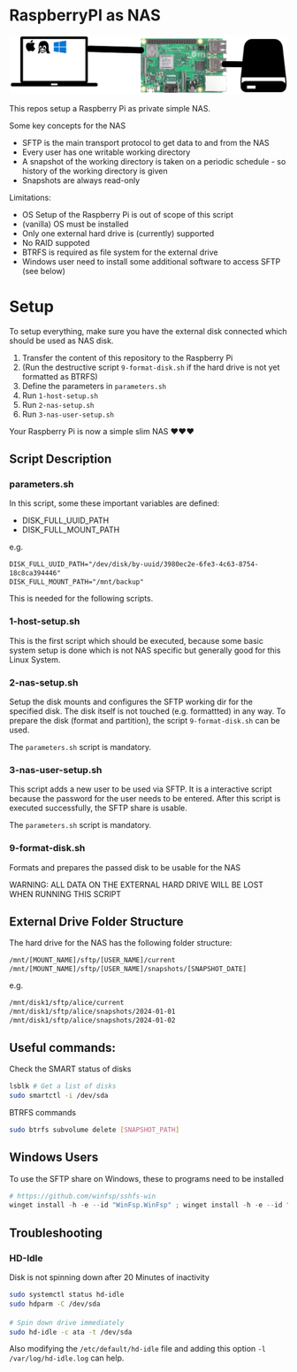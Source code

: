 # RaspberryPI as NAS

![raspberry pi nas](resources/overview.png "Raspberry PI NAS")

This repos setup a Raspberry Pi as private simple NAS.

Some key concepts for the NAS
* SFTP is the main transport protocol to get data to and from the NAS
* Every user has one writable working directory
* A snapshot of the working directory is taken on a periodic schedule - so history of the working directory is given
* Snapshots are always read-only


Limitations:
* OS Setup of the Raspberry Pi is out of scope of this script
* (vanilla) OS must be installed
* Only one external hard drive is (currently) supported
* No RAID suppoted
* BTRFS is required as file system for the external drive
* Windows user need to install some additional software to access SFTP (see below)


# Setup

To setup everything, make sure you have the external disk connected which should be used as NAS disk.

1. Transfer the content of this repository to the Raspberry Pi
1. (Run the destructive script `9-format-disk.sh` if the hard drive is not yet formatted as BTRFS)
1. Define the parameters in `parameters.sh`
1. Run `1-host-setup.sh`
1. Run `2-nas-setup.sh`
1. Run `3-nas-user-setup.sh`

Your Raspberry Pi is now a simple slim NAS ♥♥♥

## Script Description

### parameters.sh

In this script, some these important variables are defined:

* DISK_FULL_UUID_PATH
* DISK_FULL_MOUNT_PATH

e.g.

```
DISK_FULL_UUID_PATH="/dev/disk/by-uuid/3980ec2e-6fe3-4c63-8754-18c8ca394446"
DISK_FULL_MOUNT_PATH="/mnt/backup"
```

This is needed for the following scripts.

### 1-host-setup.sh

This is the first script which should be executed, because some basic system setup is done which is not NAS specific but generally good for this Linux System.


### 2-nas-setup.sh

Setup the disk mounts and configures the SFTP working dir for the specified disk.
The disk itself is not touched (e.g. formattted) in any way. To prepare the disk (format and partition), the script `9-format-disk.sh` can be used.

The `parameters.sh` script is mandatory.


### 3-nas-user-setup.sh

This script adds a new user to be used via SFTP. It is a interactive script because the password for the user needs to be entered.
After this script is executed successfully, the SFTP share is usable.

The `parameters.sh` script is mandatory.


### 9-format-disk.sh

Formats and prepares the passed disk to be usable for the NAS

WARNING: ALL DATA ON THE EXTERNAL HARD DRIVE WILL BE LOST WHEN RUNNING THIS SCRIPT



## External Drive Folder Structure

The hard drive for the NAS has the following folder structure:

```
/mnt/[MOUNT_NAME]/sftp/[USER_NAME]/current
/mnt/[MOUNT_NAME]/sftp/[USER_NAME]/snapshots/[SNAPSHOT_DATE]
```


e.g.

```
/mnt/disk1/sftp/alice/current
/mnt/disk1/sftp/alice/snapshots/2024-01-01
/mnt/disk1/sftp/alice/snapshots/2024-01-02
```


## Useful commands:

Check the SMART status of disks

```bash
lsblk # Get a list of disks
sudo smartctl -i /dev/sda
```

BTRFS commands

```bash
sudo btrfs subvolume delete [SNAPSHOT_PATH]
```


## Windows Users

To use the SFTP share on Windows, these to programs need to be installed

```ps1
# https://github.com/winfsp/sshfs-win
winget install -h -e --id "WinFsp.WinFsp" ; winget install -h -e --id "SSHFS-Win.SSHFS-Win"
```


## Troubleshooting

### HD-Idle

Disk is not spinning down after 20 Minutes of inactivity

```bash
sudo systemctl status hd-idle
sudo hdparm -C /dev/sda

# Spin down drive immediately
sudo hd-idle -c ata -t /dev/sda
```

Also modifying the `/etc/default/hd-idle` file and adding this option `-l /var/log/hd-idle.log` can help.

